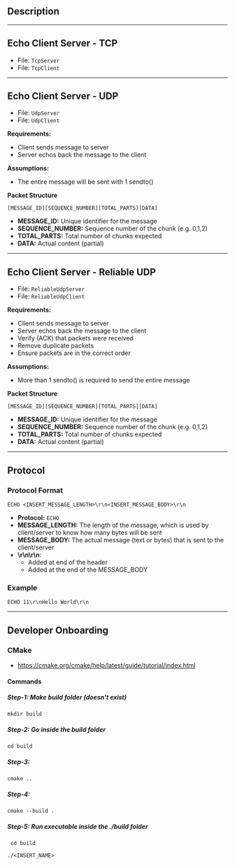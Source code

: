 ## Description



---
## Echo Client Server - TCP

* File: `TcpServer`
* File: `TcpClient`



---
## Echo Client Server - UDP

* File: `UdpServer`
* File: `UdpClient`

**Requirements:**
* Client sends message to server
* Server echos back the message to the client

**Assumptions:**
* The entire message will be sent with 1 sendto()

**Packet Structure**

    [MESSAGE_ID][SEQUENCE_NUMBER][TOTAL_PARTS][DATA]

* **MESSAGE_ID:** Unique identifier for the message
* **SEQUENCE_NUMBER:** Sequence number of the chunk (e.g. 0,1,2)
* **TOTAL_PARTS:** Total number of chunks expected
* **DATA:** Actual content (partial)


---
## Echo Client Server - Reliable UDP

* File: `ReliableUdpServer`
* File: `ReliableUdpClient`

**Requirements:**
* Client sends message to server
* Server echos back the message to the client
* Verify (ACK) that packets were received
* Remove duplicate packets
* Ensure packets are in the correct order

**Assumptions:**
* More than 1 sendto() is required to send the entire message

**Packet Structure**

    [MESSAGE_ID][SEQUENCE_NUMBER][TOTAL_PARTS][DATA]

* **MESSAGE_ID:** Unique identifier for the message
* **SEQUENCE_NUMBER:** Sequence number of the chunk (e.g. 0,1,2)
* **TOTAL_PARTS:** Total number of chunks expected
* **DATA:** Actual content (partial)


---
## Protocol

### Protocol Format

    ECHO <INSERT_MESSAGE_LENGTH>\r\n<INSERT_MESSAGE_BODY>\r\n

* **Protocol:** `ECHO`
* **MESSAGE_LENGTH:** The length of the message, which is used by client/server to know how many bytes will be sent
* **MESSAGE_BODY:** The actual message (text or bytes) that is sent to the client/server
* **\r\n\r\n**:
  * Added at end of the header
  * Added at the end of the MESSAGE_BODY

### Example

    ECHO 11\r\nHello World\r\n

---
## Developer Onboarding 

### CMake

* https://cmake.org/cmake/help/latest/guide/tutorial/index.html

#### Commands

##### Step-1: Make build folder (doesn't exist)

    mkdir build

##### Step-2: Go inside the build folder
    
    cd build

##### Step-3: 

    cmake ..

##### Step-4: 

    cmake --build .

##### Step-5: Run executable inside the ./build folder

     cd build 

    ./<INSERT_NAME>
